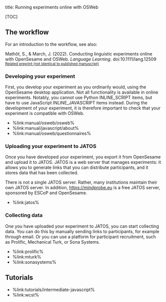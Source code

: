 title: Running experiments online with OSWeb


[TOC]


## The workflow

For an introduction to the workflow, see also:

Mathôt, S., & March, J. (2022). Conducting linguistic experiments online with OpenSesame and OSWeb. *Language Learning*. doi:10.1111/lang.12509
<br /><small>[Related preprint (not identical to published manuscript)](https://doi.org/10.31234/osf.io/wnryc)</small>


### Developing your experiment

First, you develop your experiment as you ordinarily would, using the OpenSesame desktop application. Not all functionality is available in online experiments. Notably, you cannot use Python INLINE_SCRIPT items, but have to use JavaScript INLINE_JAVASCRIPT items instead. During the development of your experiment, it is therefore important to check that your experiment is compatible with OSWeb.

- %link:manual/osweb/osweb%
- %link:manual/javascript/about%
- %link:manual/osweb/questionnaires%


### Uploading your experiment to JATOS

Once you have developed your experiment, you export it from OpenSesame and upload it to JATOS. JATOS is a web server that manages experiments: it allows you to generate links that you can distribute participants, and it stores data that has been collected.

There is not a single JATOS server. Rather, many institutions maintain their own JATOS server. In addition, <https://mindprobe.eu> is a free JATOS server, sponsored by ESCoP and OpenSesame.

- %link:jatos%


### Collecting data

One you have uploaded your experiment to JATOS, you can start collecting data. You can do this by manually sending links to participants, for example through email. Or you can use a platform for participant recruitment, such as Prolific, Mechanical Turk, or Sona Systems.

- %link:prolific%
- %link:mturk%
- %link:sonasystems%


## Tutorials

- %link:tutorials/intermediate-javascript%
- %link:wcst%
